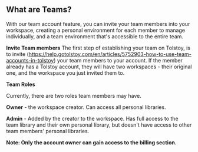 ## What are Teams?

With our team account feature, you can invite your team members into your workspace, creating a personal environment for each member to manage individually, and a team environment that's accessible to the entire team.

**Invite Team members**
The first step of establishing your team on Tolstoy, is to invite (https://help.gotolstoy.com/en/articles/5752903-how-to-use-team-accounts-in-tolstoy) your team members to your account. If the member already has a Tolstoy account, they will have two workspaces - their original one, and the workspace you just invited them to.

**Team Roles**

Currently, there are two roles team members may have.

**Owner** - the workspace creator. Can access all personal libraries.

**Admin** - Added by the creator to the workspace. Has full access to the team library and their own personal library, but doesn't have access to other team members' personal libraries.
​

​**Note: Only the account owner can gain access to the billing section.**
